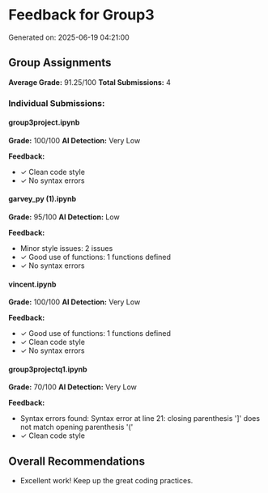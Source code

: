 # Feedback for Group3

Generated on: 2025-06-19 04:21:00

## Group Assignments

**Average Grade:** 91.25/100
**Total Submissions:** 4

### Individual Submissions:

#### group3project.ipynb
**Grade:** 100/100
**AI Detection:** Very Low

**Feedback:**
- ✓ Clean code style
- ✓ No syntax errors

#### garvey_py (1).ipynb
**Grade:** 95/100
**AI Detection:** Low

**Feedback:**
- Minor style issues: 2 issues
- ✓ Good use of functions: 1 functions defined
- ✓ No syntax errors

#### vincent.ipynb
**Grade:** 100/100
**AI Detection:** Very Low

**Feedback:**
- ✓ Good use of functions: 1 functions defined
- ✓ Clean code style
- ✓ No syntax errors

#### group3projectq1.ipynb
**Grade:** 70/100
**AI Detection:** Very Low

**Feedback:**
- Syntax errors found: Syntax error at line 21: closing parenthesis ']' does not match opening parenthesis '('
- ✓ Clean code style

## Overall Recommendations

- Excellent work! Keep up the great coding practices.
